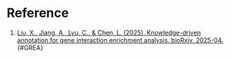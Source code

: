 # Reference

1. [Liu, X., Jiang, A., Lyu, C., & Chen, L. (2025). Knowledge-driven annotation for gene interaction enrichment analysis. bioRxiv, 2025-04.]( https://doi.org/10.1101/2025.04.15.649030){#GREA}